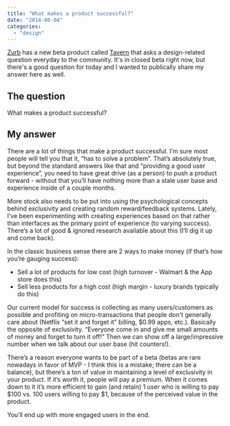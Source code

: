 ```yaml
---
title: "What makes a product successful?"
date: "2014-08-04"
categories: 
  - "design"
---
```


[Zurb](http://zurb.com) has a new beta product called [Tavern](http://zurb.com/tavern/) that asks a design-related question everyday to the community. It's in closed beta right now, but there's a good question for today and I wanted to publically share my answer here as well.

## The question

What makes a product successful?

## My answer

There are a lot of things that make a product successful. I’m sure most people will tell you that it, “has to solve a problem”. That’s absolutely true, but beyond the standard answers like that and “providing a good user experience”, you need to have great drive (as a person) to push a product forward - without that you’ll have nothing more than a stale user base and experience inside of a couple months.

More stock also needs to be put into using the psychological concepts behind exclusivity and creating random reward/feedback systems. Lately, I’ve been experimenting with creating experiences based on that rather than interfaces as the primary point of experience (to varying success). There’s a lot of good & ignored research available about this (I’ll dig it up and come back).

In the classic business sense there are 2 ways to make money (if that’s how you’re gauging success):

- Sell a lot of products for low cost (high turnover - Walmart & the App store does this)
- Sell less products for a high cost (high margin - luxury brands typically do this)

Our current model for success is collecting as many users/customers as possible and profiting on micro-transactions that people don't generally care about (Netflix “set it and forget it” billing, $0.99 apps, etc.). Basically the opposite of exclusivity. “Everyone come in and give me small amounts of money and forget to turn it off!” Then we can show off a large/impressive number when we talk about our user base (hit counters!).

There’s a reason everyone wants to be part of a beta (betas are rare nowadays in favor of MVP - I think this is a mistake; there can be a balance), but there’s a ton of value in maintaining a level of exclusivity in your product. If it’s worth it, people will pay a premium. When it comes down to it it’s more efficient to gain (and retain) 1 user who is willing to pay $100 vs. 100 users willing to pay $1, because of the perceived value in the product.

You’ll end up with more engaged users in the end.
